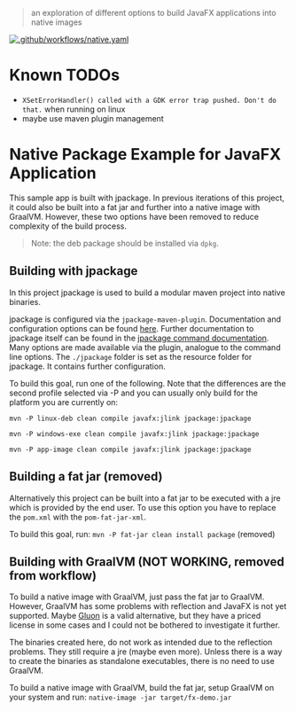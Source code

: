 > an exploration of different options to build JavaFX applications into native images

[![.github/workflows/native.yaml](https://github.com/Til7701/javafx-native-image-sample/actions/workflows/native.yaml/badge.svg)](https://github.com/Til7701/javafx-native-image-sample/actions/workflows/native.yaml)

# Known TODOs

- `XSetErrorHandler() called with a GDK error trap pushed. Don't do that.` when running on linux
- maybe use maven plugin management

# Native Package Example for JavaFX Application

This sample app is built with jpackage. In previous iterations of this project, it could also be built into a fat jar
and further into a native
image with GraalVM. However, these two options have been removed to reduce complexity of the build process.

> Note: the deb package should be installed via `dpkg`.

## Building with jpackage

In this project jpackage is used to build a modular maven project into native binaries.

jpackage is configured via the `jpackage-maven-plugin`. Documentation and configuration options can be found
[here](https://github.panteleyev.org/jpackage-maven-plugin/jpackage-mojo.html). Further documentation to jpackage itself
can be found in the
[jpackage command documentation](https://docs.oracle.com/en/java/javase/17/docs/specs/man/jpackage.html).
Many options are made available via the plugin, analogue to the command line options. The `./jpackage` folder is set as
the resource folder for jpackage. It contains further configuration.

To build this goal, run one of the following. Note that the differences are the second profile selected via -P and you
can usually only build for the platform you are currently on:

`mvn -P linux-deb clean compile javafx:jlink jpackage:jpackage`

`mvn -P windows-exe clean compile javafx:jlink jpackage:jpackage`

`mvn -P app-image clean compile javafx:jlink jpackage:jpackage`

## Building a fat jar (removed)

Alternatively this project can be built into a fat jar to be executed with a jre which is provided by the end user.
To use this option you have to replace the `pom.xml` with the `pom-fat-jar-xml`.

To build this goal, run: `mvn -P fat-jar clean install package` (removed)

## Building with GraalVM (NOT WORKING, removed from workflow)

To build a native image with GraalVM, just pass the fat jar to GraalVM. However, GraalVM has some problems with
reflection and JavaFX is not yet supported. Maybe [Gluon](https://gluonhq.com/) is a valid alternative, but they have
a priced license in some cases and I could not be bothered to investigate it further.

The binaries created here, do not work as intended due to the reflection problems. They still require a jre (maybe even
more). Unless there is a way to create the binaries as standalone executables, there is no need to use GraalVM.

To build a native image with GraalVM, build the fat jar, setup GraalVM on your system and run:
`native-image -jar target/fx-demo.jar`
